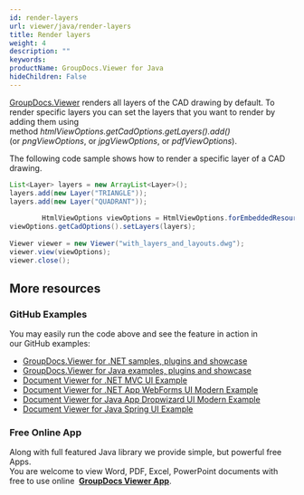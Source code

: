```yaml
---
id: render-layers
url: viewer/java/render-layers
title: Render layers
weight: 4
description: ""
keywords: 
productName: GroupDocs.Viewer for Java
hideChildren: False
---
```

[GroupDocs.Viewer](https://products.groupdocs.com/viewer/java) renders all layers of the CAD drawing by default. To render specific layers you can set the layers that you want to render by adding them using method *htmlViewOptions.getCadOptions.getLayers().add()* (or *pngViewOptions*, or *jpgViewOptions*, or *pdfViewOptions*). 

The following code sample shows how to render a specific layer of a CAD drawing.

```java
List<Layer> layers = new ArrayList<Layer>();
layers.add(new Layer("TRIANGLE"));
layers.add(new Layer("QUADRANT"));
        
        HtmlViewOptions viewOptions = HtmlViewOptions.forEmbeddedResources("page_{0}.html");
viewOptions.getCadOptions().setLayers(layers);
 
Viewer viewer = new Viewer("with_layers_and_layouts.dwg");
viewer.view(viewOptions);
viewer.close();
```

## More resources
### GitHub Examples
You may easily run the code above and see the feature in action in our GitHub examples:
*   [GroupDocs.Viewer for .NET samples, plugins and showcase](https://github.com/groupdocs-viewer/GroupDocs.Viewer-for-.NET)    
*   [GroupDocs.Viewer for Java examples, plugins and showcase](https://github.com/groupdocs-viewer/GroupDocs.Viewer-for-Java)    
*   [Document Viewer for .NET MVC UI Example](https://github.com/groupdocs-viewer/GroupDocs.Viewer-for-.NET-MVC)    
*   [Document Viewer for .NET App WebForms UI Modern Example](https://github.com/groupdocs-viewer/GroupDocs.Viewer-for-.NET-WebForms)    
*   [Document Viewer for Java App Dropwizard UI Modern Example](https://github.com/groupdocs-viewer/GroupDocs.Viewer-for-Java-Dropwizard)    
*   [Document Viewer for Java Spring UI Example](https://github.com/groupdocs-viewer/GroupDocs.Viewer-for-Java-Spring)
    
### Free Online App
Along with full featured Java library we provide simple, but powerful free Apps.  
You are welcome to view Word, PDF, Excel, PowerPoint documents with free to use online  **[GroupDocs Viewer App](https://products.groupdocs.app/viewer)**.